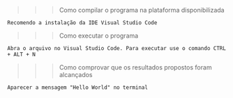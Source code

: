 >>> Como compilar o programa na plataforma disponibilizada

    Recomendo a instalação da IDE Visual Studio Code

>>> Como executar o programa

    Abra o arquivo no Visual Studio Code. Para executar use o comando CTRL + ALT + N
    
>>> Como comprovar que os resultados propostos foram alcançados
    
    Aparecer a mensagem "Hello World" no terminal
